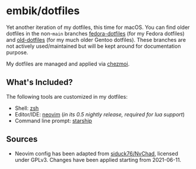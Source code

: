 # embik/dotfiles

Yet another iteration of my dotfiles, this time for macOS. You can find older dotfiles in the non-`main` branches [fedora-dotfiles](https://github.com/embik/dotfiles/tree/fedora-dotfiles) (for my Fedora dotfiles) and [old-dotfiles](https://github.com/embik/dotfiles/tree/old-dotfiles) (for my much older Gentoo dotfiles). These branches are not actively used/maintained but will be kept around for documentation purpose.

My dotfiles are managed and applied via [chezmoi](https://www.chezmoi.io).

## What's Included?

The following tools are customized in my dotfiles:

- Shell: [zsh](https://www.zsh.org)
- Editor/IDE: [neovim](https://neovim.io) (_in its 0.5 nightly release, required for lua support_)
- Command line prompt: [starship](https://starship.rs)

## Sources

- Neovim config has been adapted from [siduck76/NvChad](https://github.com/siduck76/NvChad), licensed under GPLv3. Changes have been applied starting from 2021-06-11.

